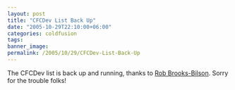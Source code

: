 ```yaml
---
layout: post
title: "CFCDev List Back Up"
date: "2005-10-29T22:10:00+06:00"
categories: coldfusion 
tags: 
banner_image: 
permalink: /2005/10/29/CFCDev-List-Back-Up
---
```


The CFCDev list is back up and running, thanks to <a href="http://www.brooks-bilson.com/blogs/rob">Rob Brooks-Bilson</a>. Sorry for the trouble folks!
